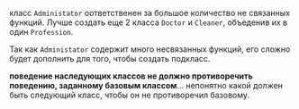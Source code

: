 класс `Administator` оответственен за большое количество не связанных функций. Лучше создать еще 2 класса `Doctor` и `Cleaner`, объеденив их в один `Profession`.

Так как `Administator` содержит много несвязанных функций, его сложно будет дополнить для того, чтобы создать подкласс.

**поведение наследующих классов не должно противоречить поведению, заданному базовым классом**... непонятно какой должен быть следующий класс, чтобы он не противоречил базовому.